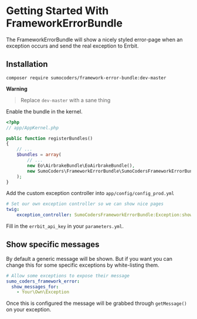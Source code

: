 # Getting Started With FrameworkErrorBundle

The FrameworkErrorBundle will show a nicely styled error-page when an exception
occurs and send the real exception to Errbit.

## Installation

    composer require sumocoders/framework-error-bundle:dev-master

**Warning**
> Replace `dev-master` with a sane thing

Enable the bundle in the kernel.

```php
<?php
// app/AppKernel.php

public function registerBundles()
{
    // ...
    $bundles = array(
        // ...
        new Eo\AirbrakeBundle\EoAirbrakeBundle(),
        new SumoCoders\FrameworkErrorBundle\SumoCodersFrameworkErrorBundle(),
    );
}
```

Add the custom exception controller into `app/config/config_prod.yml`

```yaml
# Set our own exception controller so we can show nice pages
twig:
    exception_controller: SumoCodersFrameworkErrorBundle:Exception:showException
```

Fill in the `errbit_api_key` in your `parameters.yml`.

## Show specific messages

By default a generic message will be shown. But if you want you can change this
 for some specific exceptions by white-listing them.

```yaml
# Allow some exceptions to expose their message
sumo_coders_framework_error:
  show_messages_for:
    - Your\Own\Exception
```

Once this is configured the message will be grabbed through `getMessage()` on 
your exception.
